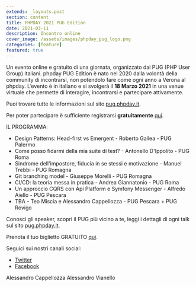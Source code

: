 ```yaml
---
extends: _layouts.post
section: content
title: PHPDAY 2021 PUG Edition
date: 2021-03-11
description: Incontro online
cover_image: /assets/images/phpday_pug_logo.png
categories: [feature]
featured: true
---
```

Un evento online e gratuito di una giornata, organizzato dai PUG (PHP User Group) italiani.
phpday PUG Edition è nato nel 2020 dalla volontà della community di incontrarsi, non potendolo fare come ogni anno a Verona al phpday.
L’evento è in italiano e si svolgerà il **18 Marzo 2021** in una venue virtuale che permette di interagire, incontrarsi e partecipare attivamente.

Puoi trovare tutte le informazioni sul sito [pug.phpday.it](https://pug.phpday.it).

Per poter partecipare è sufficiente registrarsi **gratuitamente** [qui](https://phpday-pug-edition-2021.eventbrite.com).


IL PROGRAMMA:
* Design Patterns: Head-first vs Emergent - Roberto Gallea - PUG Palermo
* Come posso fidarmi della mia suite di test? - Antonello D'Ippolito - PUG Roma
* Sindrome dell'impostore, fiducia in se stessi e motivazione - Manuel Trebbi - PUG Romagna
* Git branching model - Giuseppe Morelli - PUG Romagna
* CI/CD: la teoria messa in pratica - Andrea Giannatonio - PUG Roma
* Un approccio CQRS con Api Platform e Symfony Messenger - Alfredo Aiello - PUG Pescara
* TBA - Teo Miscia e Alessandro Cappellozza - PUG Pescara + PUG Rovigo


Conosci gli speaker, scopri il PUG più vicino a te, leggi i dettagli di ogni talk sul sito [pug.phpday.it](https://pug.phpday.it).

Prenota il tuo biglietto GRATUITO [qui](https://phpday-pug-edition-2021.eventbrite.com).


Seguici sui nostri canali social:
* [Twitter](https://twitter.com/grusp/status/1365357279994912769)
* [Facebook](https://www.facebook.com/GrUSP/posts/3788549604532533) 



Alessandro Cappellozza
Alessandro Vianello